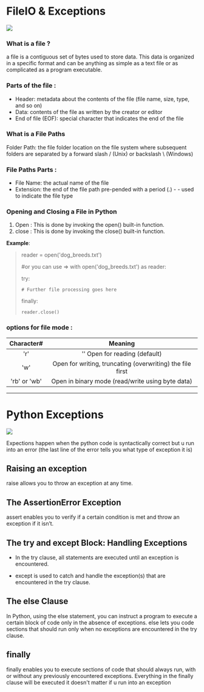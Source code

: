  # FileIO & Exceptions

![](https://dbader.org/static/figures/python-reading-writing-files.jpg)

### What is a file ?

 a file is a contiguous set of bytes used to store data. This data is organized in a specific format and can be anything as simple as a text file or as complicated as a program executable.

### Parts of the file :

- Header: metadata about the contents of the file (file name, size, type, and so on)
- Data: contents of the file as written by the creator or editor
- End of file (EOF): special character that indicates the end of the file

### What is a File Paths 

Folder Path: the file folder location on the file system where subsequent folders are separated by a forward slash / (Unix) or backslash \ (Windows)

### File Paths Parts :

- File Name: the actual name of the file
- Extension: the end of the file path pre-pended with a period (.) - - used to indicate the file type

### Opening and Closing a File in Python
1. Open :
    This is done by invoking the open() built-in function.
2. close :
    This is done by invoking the close() built-in function.

__Example__:
> reader = open('dog_breeds.txt')
>
> #or you can use => with open('dog_breeds.txt') as reader: 
>
> try:
>
>     # Further file processing goes here
> finally:
>
>     reader.close()

### options for file mode : 

|                               Character#                                   |                             Meaning                              |
| :-----------------------------------------------------------------------: | :-----------------------------------------------------------: |
|'r' | ''	Open for reading (default)  |
|'w' |	Open for writing, truncating (overwriting) the file first |
|'rb' or 'wb' |Open in binary mode (read/write using byte data) |

-----------------------

# Python Exceptions
![](https://techvidvan.com/tutorials/wp-content/uploads/sites/2/2020/07/exception-handling-in-python.jpg)

Expections happen when the python code is syntactically correct but u run into an error (the last line of the error tells you what type of exception it is)

## Raising an exception 
raise allows you to throw an exception at any time.


## The AssertionError Exception
assert enables you to verify if a certain condition is met and throw an exception if it isn’t.

## The try and except Block: Handling Exceptions
 
- In the try clause, all statements are executed until an exception is encountered.

- except is used to catch and handle the exception(s) that are encountered in the try clause.


## The else Clause
In Python, using the else statement, you can instruct a program to execute a certain block of code only in the absence of exceptions.
else lets you code sections that should run only when no exceptions are encountered in the try clause.

## finally
 finally enables you to execute sections of code that should always run, with or without any previously encountered exceptions.
 Everything in the finally clause will be executed it doesn't matter if u run into an exception 